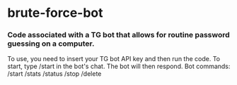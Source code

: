# brute-force-bot
### Code associated with a TG bot that allows for routine password guessing on a computer.
To use, you need to insert your TG bot API key and then run the code.
To start, type /start in the bot's chat. The bot will then respond.
Bot commands:
/start
/stats
/status
/stop
/delete
